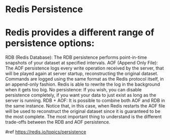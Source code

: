 # Redis Persistence
#  Redis provides a different range of persistence options:
RDB (Redis Database): The RDB persistence performs point-in-time snapshots of your dataset at specified intervals.
AOF (Append Only File): The AOF persistence logs every write operation received by the server, that will be played again at server startup, reconstructing the original dataset. Commands are logged using the same format as the Redis protocol itself, in an append-only fashion. Redis is able to rewrite the log in the background when it gets too big.
No persistence: If you wish, you can disable persistence completely, if you want your data to just exist as long as the server is running.
RDB + AOF: It is possible to combine both AOF and RDB in the same instance. Notice that, in this case, when Redis restarts the AOF file will be used to reconstruct the original dataset since it is guaranteed to be the most complete.
The most important thing to understand is the different trade-offs between the RDB and AOF persistence. 

#ref 
https://redis.io/topics/persistence
